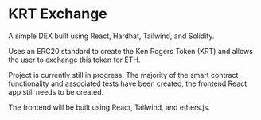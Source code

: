 # KRT Exchange

A simple DEX built using React, Hardhat, Tailwind, and Solidity.

Uses an ERC20 standard to create the Ken Rogers Token (KRT) and allows the user to exchange this token for ETH.

Project is currently still in progress. The majority of the smart contract functionality and associated tests have been created, the frontend React app still needs to be created.

The frontend will be built using React, Tailwind, and ethers.js.
